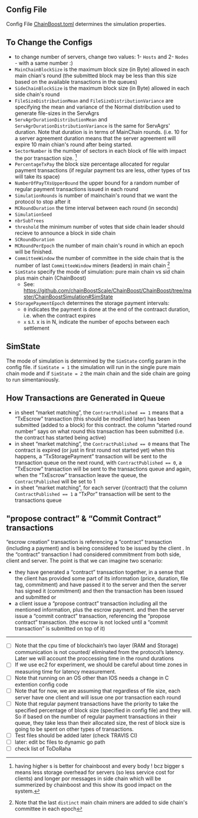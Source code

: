## Config File ##

Config File [ChainBoost.toml](https://github.com/chainBstSc/ChainBoost/blob/master/simulation/manage/simulation/ChainBoost.toml) determines the simulation properties.

## To Change the Configs ##
- to change number of servers, change two values: 1- `Hosts` and 2- `Nodes` - with a same number :)
- `MainChainBlockSize` is the maximum block size (in Byte) allowed in each main chian's round (the submitted block may be less than this size based on the available transactions in the queues)
- `SideChainBlockSize` is the maximum block size (in Byte) allowed in each side chain's round
- `FileSizeDistributionMean` and `FileSizeDistributionVariance` are specifying the mean and variance of the Normal distribution used to generate file-sizes in the ServAgrs
- `ServAgrDurationDistributionMean` and `ServAgrDurationDistributionVariance` is the same for ServAgrs' duration. Note that duration is in terms of MainChain rounds. (i.e. 10 for a server agreement duration means that the server agreement will expire 10 main chian's round after being started.
- `SectorNumber` is the number of sectors in each block of file with impact the por transaction size. [^sectorNumber]
- `PercentageTxPay` the block size percentage allocated for regular payment transactions (if regular payment txs are less, other types of txs will take its space)
- `NumberOfPayTXsUpperBound` the upper bound for a random number of regular payment transactions issued in each round
- `SimulationRounds` is number of mainchain's round that we want the protocol to stop after it
- `MCRoundDuration` the time interval between each round (in seconds)
- `SimulationSeed` 
- `nbrSubTrees`
- `threshold` the minimum number of votes that side chain leader should recieve to announce a block in side chain
- `SCRoundDuration`
- `MCRoundPerEpoch` the number of main chain's round in which an epoch will be finished.
- `CommitteeWindow` the number of committee in the side chain that is the number of last `CommitteeWindow` miners (leaders) in main chain [^3]
- `SimState` specify the mode of simulation: pure main chain vs sid chain plus main chain (ChainBoost) 
    -  See: <https://github.com/chainBoostScale/ChainBoost/ChainBoost/tree/master/ChainBoostSimulation#SimState>
- `StoragePaymentEpoch` determines the storage payment intervals: 
    - `0` indicates the payment is done at the end of the contraact duration, i.e. when the contract expires
    - `x` s.t. x is in N, indicate the number of epochs between each settlement
## SimState ##
The mode of simulation is determined by the `SimState` config param in the config file. if `SimState = 1` the simulation will run in the single pure main chain mode and if `SimState = 2` the main chain and the side chain are going to run simentaniously.

## How Transactions are Generated in Queue ##

- in sheet “market matching”, the `ContractPublished == 1` means that a “TxEscrow” transaction (this should be modified later) has been submitted (added to a block) for this contract. the column “started round number” says on what round this transaction has been submitted (i.e. the contract has started being active)
- in sheet “market matching”, the `ContractPublished == 0` means that The contract is expired (or just in first round not started yet)
when this happens, a “TxStoragePayment” transaction will be sent to the transaction queue on the next round, with `ContractPublished == 0`, a “TxEscrow” transaction will be sent to the transactions queue and again, when the “TxEscrow” transaction leave the queue, the `ContractPublished` will be set to 1
- in sheet “market matching”, for each server (/contract) that the column `ContractPublished == 1` a “TxPor” transaction will be sent to the transactions queue 

## "propose contract” & “Commit Contract” transactions ##
“escrow creation” transaction is referencing a “contract” transaction (including a payment) and is being considered to be issued by the client .
In the “contract” transaction I had considered commitment from both side, client and server.
The point is that we can imagine two scenario:
- they have generated a “contract” transaction together, in a sense that the client has provided some part of its information (price, duration, file tag, commitment) and have passed it to the server and then the server has signed it (commitment) and then the transaction has been issued and submitted or
- a client issue a “propose contract” transaction including all the mentioned information, plus the escrow payment. and then the server issue a “commit contract” transaction, referencing the “propose contract” transaction. (the escrow is not locked until a “commit transaction” is submitted on top of it)


-------------
- [ ] Note that the cpu time of blockchain’s two layer (RAM and Storage) communication is not counted/ eliminated from the protocol’s latency. Later we will account the proccessing time in the round durations
- [ ] If we use ec2 for experiment, we should be careful about time zones in measuring time for latency measurement.
- [ ] Note that running on an OS other than IOS needs a change in C extention config code
- [ ] Note that for now, we are assuming that regardless of file size, each server have one client and will issue one por transaction each round
- [ ] Note that regular payment transactions have the priority to take the specified percentage of block size (specified in config file) and they will. So if based on the number of regular payment transactions in their queue, they take less than their allocated size, the rest of block size is going to be spent on other types of transactions.
- [ ] Test files should be added later (check TRAVIS CI)
- [ ] later: edit bc files to dynamic go path 
- [ ] check list of ToDoRaha

<!--FootNote-->
[^1]: these sheets are updated each round so, after running the simulation, we can track the blockchain's progress while running. try opening the file and closing if you are using microsoft or just refreshing the file if you are opening it in visual studio code IDE.
[^3]: Note that the last `distinct` main chain miners are added to side chain's committee in each epoch
[^sectorNumber]: having higher s is better for chainboost and every body ! bcz bigger s means less storage overhead for servers (so less service cost for clients) and longer por messages in side chain which will be summerized by chainboost and this show its good impact on the system.
<!--FootNote-->